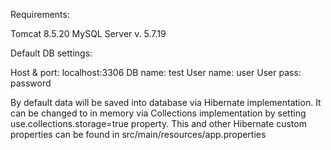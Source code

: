 Requirements:

Tomcat 8.5.20
MySQL Server v. 5.7.19

Default DB settings:

Host & port: localhost:3306
DB name: test
User name: user
User pass: password

By default data will be saved into database via Hibernate implementation.
It can be changed to in memory via Collections implementation by setting use.collections.storage=true property.
This and other Hibernate custom properties can be found in src/main/resources/app.properties

